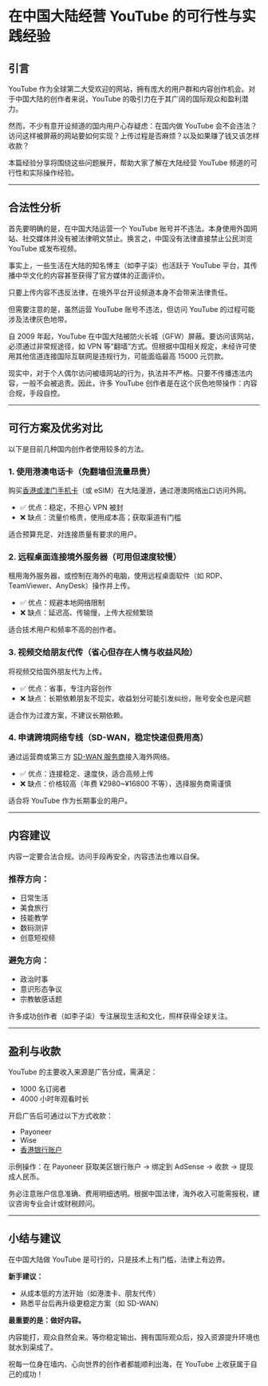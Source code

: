 # 在中国大陆经营 YouTube 的可行性与实践经验

## 引言

YouTube 作为全球第二大受欢迎的网站，拥有庞大的用户群和内容创作机会。对于中国大陆的创作者来说，YouTube 的吸引力在于其广阔的国际观众和盈利潜力。

然而，不少有意开设频道的国内用户心存疑虑：在国内做 YouTube 会不会违法？访问这样被屏蔽的网站要如何实现？上传过程是否麻烦？以及如果赚了钱又该怎样收款？

本篇经验分享将围绕这些问题展开，帮助大家了解在大陆经营 YouTube 频道的可行性和实际操作经验。

---

## 合法性分析

首先要明确的是，在中国大陆运营一个 YouTube 账号并不违法。本身使用外国网站、社交媒体并没有被法律明文禁止。换言之，中国没有法律直接禁止公民浏览 YouTube 或发布视频。

事实上，一些生活在大陆的知名博主（如李子柒）也活跃于 YouTube 平台，其传播中华文化的内容甚至获得了官方媒体的正面评价。

只要上传内容不违反法律，在境外平台开设频道本身不会带来法律责任。

但需要注意的是，虽然运营 YouTube 账号不违法，但访问 YouTube 的过程可能涉及法律灰色地带。

自 2009 年起，YouTube 在中国大陆被防火长城（GFW）屏蔽。要访问该网站，必须通过非常规途径，如 VPN 等“翻墙”方式。但根据中国相关规定，未经许可使用其他信道连接国际互联网是违规行为，可能面临最高 15000 元罚款。

现实中，对于个人偶尔访问被墙网站的行为，执法并不严格。只要不传播违法内容，一般不会被追责。因此，许多 YouTube 创作者是在这个灰色地带操作：内容合规，手段自控。

---

## 可行方案及优劣对比

以下是目前几种国内创作者使用较多的方法。

### 1. 使用港澳电话卡（免翻墙但流量昂贵）

购买[香港或澳门手机卡](https://www.vpsdawanjia.com/9411.html)（或 eSIM）在大陆漫游，通过港澳网络出口访问外网。

- ✅ 优点：稳定，不担心 VPN 被封  
- ❌ 缺点：流量价格贵，使用成本高；获取渠道有门槛

适合预算充足、对连接质量有要求的用户。

### 2. 远程桌面连接境外服务器（可用但速度较慢）

租用海外服务器，或控制在海外的电脑，使用远程桌面软件（如 RDP、TeamViewer、AnyDesk）操作并上传。

- ✅ 优点：规避本地网络限制  
- ❌ 缺点：延迟高、传输慢，上传大视频繁琐

适合技术用户和频率不高的创作者。

### 3. 视频交给朋友代传（省心但存在人情与收益风险）

将视频交给国外朋友代为上传。

- ✅ 优点：省事，专注内容创作  
- ❌ 缺点：长期依赖朋友不现实，收益划分可能引发纠纷，账号安全也是问题

适合作为过渡方案，不建议长期依赖。

### 4. 申请跨境网络专线（SD-WAN，稳定快速但费用高）

通过运营商或第三方 [SD-WAN 服务商](https://www.vpsdawanjia.com/9476.html)接入海外网络。

- ✅ 优点：连接稳定、速度快，适合高频上传  
- ❌ 缺点：价格较高（年费 ¥2980~¥16800 不等），选择服务商需谨慎

适合将 YouTube 作为长期事业的用户。

---

## 内容建议

内容一定要合法合规。访问手段再安全，内容违法也难以自保。

### 推荐方向：

- 日常生活
- 美食旅行
- 技能教学
- 数码测评
- 创意短视频

### 避免方向：

- 政治时事
- 意识形态争议
- 宗教敏感话题

许多成功创作者（如李子柒）专注展现生活和文化，照样获得全球关注。

---

## 盈利与收款

YouTube 的主要收入来源是广告分成，需满足：

- 1000 名订阅者
- 4000 小时年观看时长

开启广告后可通过以下方式收款：

- Payoneer
- Wise
- [香港银行账户](https://www.vpsdawanjia.com/6974.html)

示例操作：在 Payoneer 获取美区银行账户 → 绑定到 AdSense → 收款 → 提现成人民币。

务必注意账户信息准确、费用明细透明。根据中国法律，海外收入可能需报税，建议咨询专业会计或财税顾问。

---

## 小结与建议

在中国大陆做 YouTube 是可行的，只是技术上有门槛，法律上有边界。

**新手建议：**

- 从成本低的方法开始（如港澳卡、朋友代传）
- 熟悉平台后再升级更稳定方案（如 SD-WAN）

**最重要的是：做好内容。**

内容能打，观众自然会来。等你稳定输出、拥有国际观众后，投入资源提升环境也就水到渠成了。

祝每一位身在墙内、心向世界的创作者都能顺利出海，在 YouTube 上收获属于自己的成功！
